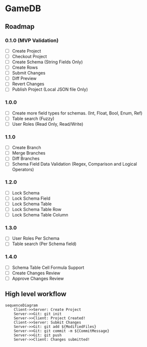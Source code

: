 # GameDB

## Roadmap

### 0.1.0 (MVP Validation)

-   [ ] Create Project
-   [ ] Checkout Project
-   [ ] Create Schema (String Fields Only)
-   [ ] Create Rows
-   [ ] Submit Changes 
-   [ ] Diff Preview
-   [ ] Revert Changes
-   [ ] Publish Project (Local JSON file Only)

### 1.0.0

-   [ ] Create more field types for schemas. (Int, Float, Bool, Enum, Ref)
-   [ ] Table search (Fuzzy)
-   [ ] User Roles (Read Only, Read/Write)

### 1.1.0

-   [ ] Create Branch
-   [ ] Merge Branches 
-   [ ] Diff Branches 
-   [ ] Schema Field Data Validation (Regex, Comparison and Logical Operators)

### 1.2.0

-   [ ] Lock Schema
-   [ ] Lock Schema Field
-   [ ] Lock Schema Table
-   [ ] Lock Schema Table Row
-   [ ] Lock Schema Table Column

### 1.3.0

-   [ ] User Roles Per Schema
-   [ ] Table search (Per Schema field)

### 1.4.0

-   [ ] Schema Table Cell Formula Support
-   [ ] Create Changes Review
-   [ ] Approve Changes Review

## High level workflow

```mermaid
sequenceDiagram
    Client->>Server: Create Project
    Server->>Git: git init
    Server->>Client: Project Created!
    Client->>Server: Submit Changes
    Server->>Git: git add ${ModifiedFiles}
    Server->>Git: git commit -m ${CommitMessage}
    Server->>Git: git push
    Server->>Client: Changes submitted!
```
